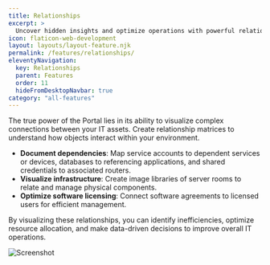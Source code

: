 ```yaml
---
title: Relationships
excerpt: >
  Uncover hidden insights and optimize operations with powerful relationship mapping.
icon: flaticon-web-development
layout: layouts/layout-feature.njk
permalink: /features/relationships/
eleventyNavigation:
  key: Relationships
  parent: Features
  order: 11
  hideFromDesktopNavbar: true
category: "all-features"
---
```


The true power of the Portal lies in its ability to visualize complex connections between your IT assets. Create relationship matrices to understand how objects interact within your environment.

- **Document dependencies**: Map service accounts to dependent services or devices, databases to referencing applications, and shared credentials to associated routers.
- **Visualize infrastructure**: Create image libraries of server rooms to relate and manage physical components.
- **Optimize software licensing**: Connect software agreements to licensed users for efficient management.

By visualizing these relationships, you can identify inefficiencies, optimize resource allocation, and make data-driven decisions to improve overall IT operations.

<img class="img-fluid" src="/assets/migrated/relationships.png" alt="Screenshot">